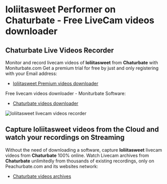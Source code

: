 # loliitasweet Performer on Chaturbate - Free LiveCam videos downloader

## Chaturbate Live Videos Recorder

Monitor and record livecam videos of **loliitasweet** from **Chaturbate** with Moniturbate.com
Get a premium trial for free by just and only registering with your Email address:
* [loliitasweet Premium videos downloader](https://moniturbate.com/request-demo-licence-key.html)

Free livecam videos downloader - Moniturbate Software:
* [Chaturbate videos downloader](https://moniturbate.com/moniturbate-download-software.html)

![loliitasweet livecam videos recorder](https://peachurnet.com/templates/moniturbate-software.png)


## Capture loliitasweet videos from the Cloud and watch your recordings on Streaming

Without the need of downloading a software, capture **loliitasweet** livecam videos from **Chaturbate** 100% online.
Watch Livecam archives from **Chaturbate** unlimitedly from thousands of existing recordings, only on Peachurbate.com and its websites network:
* [Chaturbate videos archives](https://peachurnet.com/)